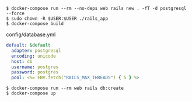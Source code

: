 ```console
$ docker-compose run --rm --no-deps web rails new . -fT -d postgresql --force
$ sudo chown -R $USER:$USER ./rails_app
$ docker-compose build
```

config/database.yml

```yaml
default: &default
  adapter: postgresql
  encoding: unicode
  host: db
  username: postgres
  password: postgres
  pool: <%= ENV.fetch("RAILS_MAX_THREADS") { 5 } %>
```

```console
$ docker-compose run --rm web rails db:create
$ docker-compose up
```

